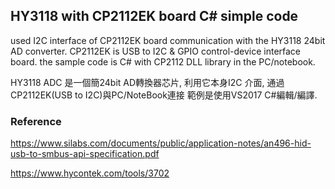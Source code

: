 ## HY3118 with CP2112EK board C# simple code
used I2C interface of CP2112EK board communication with the HY3118 24bit AD converter. 
CP2112EK is USB to I2C & GPIO control-device interface board.
the sample code is C# with CP2112 DLL library in the PC/notebook.

HY3118 ADC 是一個簡24bit AD轉換器芯片, 利用它本身I2C 介面, 通過CP2112EK(USB to I2C)與PC/NoteBook連接
範例是使用VS2017 C#編輯/編譯.

### Reference

https://www.silabs.com/documents/public/application-notes/an496-hid-usb-to-smbus-api-specification.pdf

https://www.hycontek.com/tools/3702
